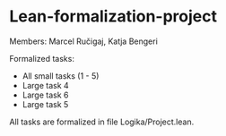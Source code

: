 # Lean-formalization-project

Members: Marcel Ručigaj, Katja Bengeri

Formalized tasks:
- All small tasks (1 - 5)
- Large task 4
- Large task 6
- Large task 5

All tasks are formalized in file Logika/Project.lean.
